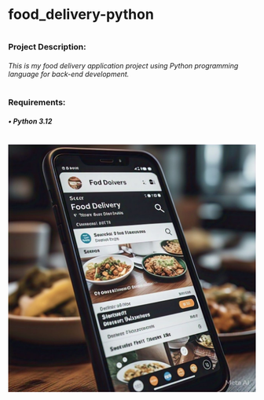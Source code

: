 # food_delivery-python
#
#
#
### Project Description:
###### This is my food delivery application project using Python programming language for back-end development.
#
### Requirements:
##### • Python 3.12
#
![alt text](food_delivery.jpg)
